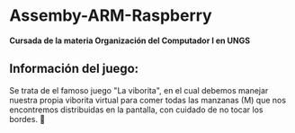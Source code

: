 # Assemby-ARM-Raspberry
__Cursada de la materia Organización del Computador I en UNGS__

## Información del juego:

Se trata de el famoso juego "La viborita", en el cual debemos manejar nuestra propia viborita virtual para comer todas las manzanas (M) que nos encontremos distribuidas en la pantalla, con cuidado de no tocar los bordes. :snake:

